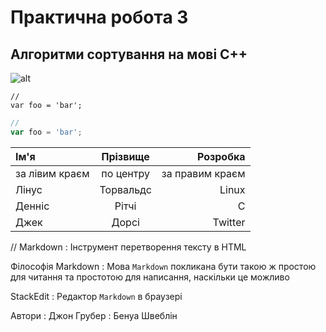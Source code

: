 # Практична робота 3
## Алгоритми сортування на мові C++
![alt](https://upload.wikimedia.org/wikipedia/commons/thumb/1/18/ISO_C%2B%2B_Logo.svg/130px-ISO_C%2B%2B_Logo.svg.png)

```
//
var foo = 'bar';
```
```javascript
//
var foo = 'bar';
```
| Ім'я           | Прізвище    | Розробка        |
|:-------------- |:-----------:| ---------------:|
| за лівим краєм | по центру   | за правим краєм |
| Лінус          | Торвальдс   | Linux           |
| Денніс         | Рітчі       | С               |
| Джек           | Дорсі       | Twitter         |
//
Markdown
: Інструмент перетворення тексту в HTML

Філософія Markdown
: Мова `Markdown` покликана бути такою ж простою для читання та простотою для написання, наскільки це можливо

StackEdit
: Редактор `Markdown` в браузері

Автори
: Джон Грубер
: Бенуа Швеблін
